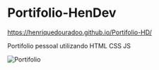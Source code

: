 # Portifolio-HenDev


https://henriquedouradoo.github.io/Portifolio-HD/

Portifolio pessoal utilizando HTML CSS JS 

![Portifolio](https://github.com/henriquedouradoo/Portifolio-HD/assets/125815196/55b50455-21b1-48ab-858f-48a800bb1174)

